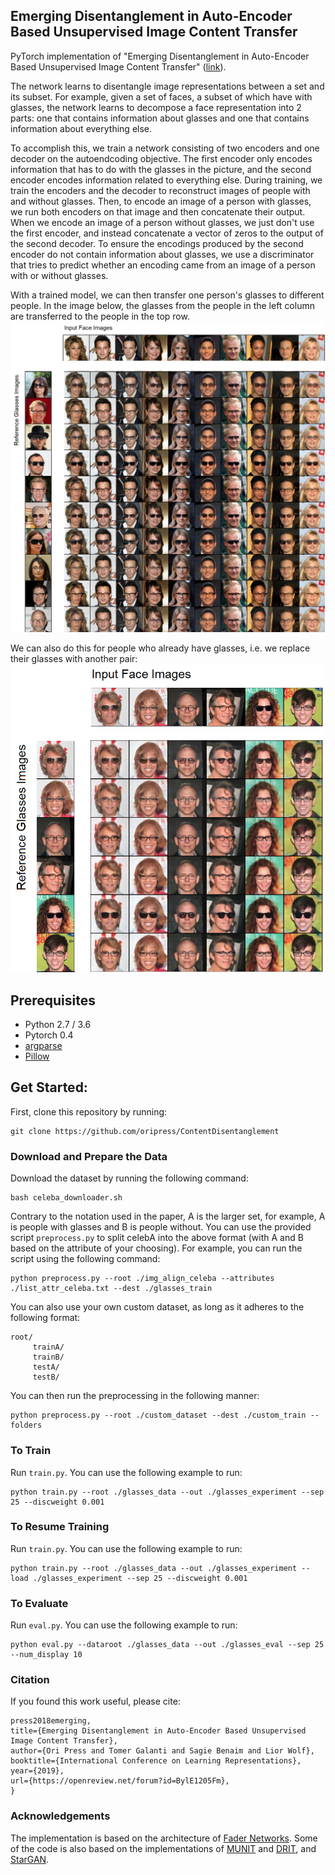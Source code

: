 ## Emerging Disentanglement in Auto-Encoder Based Unsupervised Image Content Transfer

PyTorch implementation of "Emerging Disentanglement in Auto-Encoder Based Unsupervised Image Content Transfer" ([link](https://openreview.net/pdf?id=BylE1205Fm)).


The network learns to disentangle image representations between a set and its subset. For example, given a set of faces, a subset of which have with glasses, the network
learns to decompose a face representation into 2 parts: one that contains information about glasses and one that contains information about everything else.

To accomplish this, we train a network consisting of two encoders and one decoder on the autoendcoding objective. The first encoder only encodes information that has to do with the glasses in the picture, and the second encoder encodes information related to everything else. During training, we train the encoders and the decoder to reconstruct images of people with and without glasses. Then, to encode an image of a person with glasses, we run both encoders on that image and then concatenate their output. When we encode an image of a person without glasses, we just don't use the first encoder, and instead concatenate a vector of zeros to the output of the second decoder. To ensure the encodings produced by the second encoder do not contain information about glasses, we use a discriminator that tries to predict whether an encoding came from an image of a person with or without glasses.

With a trained model, we can then transfer one person's glasses to different people. In the image below, the glasses from the people in
the left column are transferred to the people in the top row.
<img src="images/gls_mat_clear.png" width="1200px">

We can also do this for people who already have glasses, i.e. we replace their glasses with another pair:
<img src="images/gls_swap_clear.png" width="500px">

## Prerequisites
- Python 2.7 / 3.6
- Pytorch 0.4
- [argparse](https://docs.python.org/2/howto/argparse.html)
- [Pillow](https://pillow.readthedocs.io/en/5.3.x/)

## Get Started:
First, clone this repository by running:
```
git clone https://github.com/oripress/ContentDisentanglement
```
### Download and Prepare the Data
Download the dataset by running the following command:
```
bash celeba_downloader.sh
```
Contrary to the notation used in the paper, A is the larger set, for example, A is people with glasses and B is people without.
You can use the provided script ```preprocess.py``` to split celebA into the above format (with A and B based on the attribute of your choosing).
For example, you can run the script using the following command:
```
python preprocess.py --root ./img_align_celeba --attributes ./list_attr_celeba.txt --dest ./glasses_train
```
You can also use your own custom dataset, as long as it adheres to the following format:
```
root/
     trainA/
     trainB/
     testA/
     testB/
```
You can then run the preprocessing in the following manner:
```
python preprocess.py --root ./custom_dataset --dest ./custom_train --folders
```

### To Train
Run ```train.py```. You can use the following example to run:
```
python train.py --root ./glasses_data --out ./glasses_experiment --sep 25 --discweight 0.001
```

### To Resume Training
Run ```train.py```. You can use the following example to run:
```
python train.py --root ./glasses_data --out ./glasses_experiment --load ./glasses_experiment --sep 25 --discweight 0.001
```

### To Evaluate
Run ```eval.py```. You can use the following example to run:
```
python eval.py --dataroot ./glasses_data --out ./glasses_eval --sep 25 --num_display 10
```

### Citation

If you found this work useful, please cite:
```@inproceedings{
press2018emerging,
title={Emerging Disentanglement in Auto-Encoder Based Unsupervised Image Content Transfer},
author={Ori Press and Tomer Galanti and Sagie Benaim and Lior Wolf},
booktitle={International Conference on Learning Representations},
year={2019},
url={https://openreview.net/forum?id=BylE1205Fm},
}
```

### Acknowledgements
The implementation is based on the architecture of [Fader Networks](https://github.com/facebookresearch/FaderNetworks).
Some of the code is also based on the implementations of [MUNIT](https://github.com/NVlabs/MUNIT) and [DRIT](https://github.com/HsinYingLee/DRIT), and [StarGAN](https://github.com/yunjey/StarGAN).
